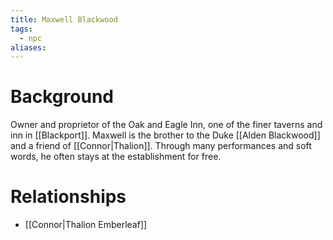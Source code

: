 ```yaml
---
title: Maxwell Blackwood
tags:
  - npc
aliases:
---
```

# Background
Owner and proprietor of the Oak and Eagle Inn, one of the finer taverns and inn in [[Blackport]]. Maxwell is the brother to the Duke [[Alden Blackwood]] and a friend of [[Connor|Thalion]]. Through many performances and soft words, he often stays at the establishment for free.

# Relationships
* [[Connor|Thalion Emberleaf]]
